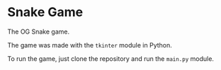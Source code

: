 # Snake Game

The OG Snake game.

The game was made with the `tkinter` module in Python.

To run the game, just clone the repository and run the `main.py` module.
